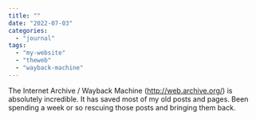 ```yaml
---
title: ""
date: "2022-07-03"
categories: 
  - "journal"
tags: 
  - "my-website"
  - "theweb"
  - "wayback-machine"
---
```


The Internet Archive / Wayback Machine (http://web.archive.org/) is absolutely incredible. It has saved most of my old posts and pages. Been spending a week or so rescuing those posts and bringing them back.
